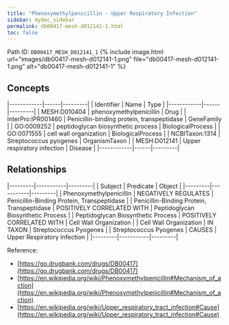 ```yaml
---
title: "Phenoxymethylpenicillin - Upper Respiratory Infection"
sidebar: mydoc_sidebar
permalink: db00417-mesh-d012141-1.html
toc: false 
---
```



Path ID: `DB00417_MESH_D012141_1`
{% include image.html url="images/db00417-mesh-d012141-1.png" file="db00417-mesh-d012141-1.png" alt="db00417-mesh-d012141-1" %}

## Concepts

|------------|------|---------|
| Identifier | Name | Type    |
|------------|------|---------|
| MESH:D010404 | phenoxymethylpenicillin | Drug |
| InterPro:IPR001460 | Penicillin-binding protein, transpeptidase | GeneFamily |
| GO:0009252 | peptidoglycan biosynthetic process | BiologicalProcess |
| GO:0071555 | cell wall organization | BiologicalProcess |
| NCBITaxon:1314 | Streptococcus pyogenes | OrganismTaxon |
| MESH:D012141 | Upper respiratory infection | Disease |
|------------|------|---------|

## Relationships

|---------|-----------|---------|
| Subject | Predicate | Object  |
|---------|-----------|---------|
| Phenoxymethylpenicillin | NEGATIVELY REGULATES | Penicillin-Binding Protein, Transpeptidase |
| Penicillin-Binding Protein, Transpeptidase | POSITIVELY CORRELATED WITH | Peptidoglycan Biosynthetic Process |
| Peptidoglycan Biosynthetic Process | POSITIVELY CORRELATED WITH | Cell Wall Organization |
| Cell Wall Organization | IN TAXON | Streptococcus Pyogenes |
| Streptococcus Pyogenes | CAUSES | Upper Respiratory Infection |
|---------|-----------|---------|

Reference: 
  - [https://go.drugbank.com/drugs/DB00417](https://go.drugbank.com/drugs/DB00417)
  - [https://en.wikipedia.org/wiki/Phenoxymethylpenicillin#Mechanism_of_action](https://en.wikipedia.org/wiki/Phenoxymethylpenicillin#Mechanism_of_action)
  - [https://en.wikipedia.org/wiki/Upper_respiratory_tract_infection#Cause](https://en.wikipedia.org/wiki/Upper_respiratory_tract_infection#Cause)
